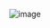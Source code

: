 ![image](https://user-images.githubusercontent.com/79401055/144697095-d87a3150-eea6-4e74-8c40-87f7456fd026.png)
